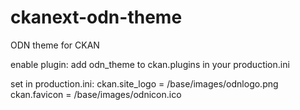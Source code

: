 ckanext-odn-theme
=================

ODN theme for CKAN

enable plugin:
add odn_theme to ckan.plugins in your production.ini 

set in production.ini:
    ckan.site_logo = /base/images/odnlogo.png
    ckan.favicon = /base/images/odnicon.ico
